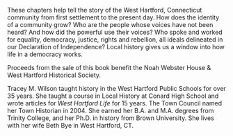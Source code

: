 These chapters help tell the story of the West Hartford, Connecticut community from first settlement to the present day. How does the identity of a community grow? Who are the people whose voices have not been heard? And how did the powerful use their voices? Who spoke and worked for equality, democracy, justice, rights and rebellion, all ideals delineated in our Declaration of Independence? Local history gives us a window into how life in a democracy works.

Proceeds from the sale of this book benefit the Noah Webster House & West Hartford Historical Society.

Tracey M. Wilson taught history in the West Hartford Public Schools for over 35 years. She taught a course in Local History at Conard High School and wrote articles for ​*West Hartford Life* for 15 years. The Town Council named her Town Historian in 2004. She earned her B.A. and M.A. degrees from Trinity College, and her Ph.D. in history from Brown University. She lives with her wife Beth Bye in West Hartford, CT.

